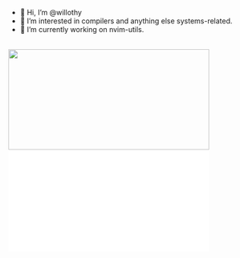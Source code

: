 - 👋 Hi, I’m @willothy
- 👀 I’m interested in compilers and anything else systems-related.
- 🌱 I’m currently working on nvim-utils.

<!--
![OpenSUSE](https://img.shields.io/badge/SUSE-0C322C?style=for-the-badge&logo=SUSE&logoColor=white)
![Arch](https://img.shields.io/badge/Arch_Linux-1793D1?style=for-the-badge&logo=arch-linux&logoColor=white)

[![Neovim](https://img.shields.io/badge/NeoVim-%2357A143.svg?&style=for-the-badge&logo=neovim&logoColor=white)](https://github.com/willothy?tab=repositories&q=nvim&type=public&language=&sort=)
![Tmux](https://img.shields.io/badge/tmux-1BB91F?style=for-the-badge&logo=tmux&logoColor=white)

[![Rust](https://img.shields.io/badge/Rust-black?style=for-the-badge&logo=rust&logoColor=#E57324")](https://github.com/willothy?tab=repositories&q=&type=public&language=rust&sort=)
[![Lua](https://img.shields.io/badge/Lua-2C2D72?style=for-the-badge&logo=lua&logoColor=white")](https://github.com/willothy?tab=repositories&q=&type=public&language=lua&sort=)
![C](https://img.shields.io/badge/C-00599C?style=for-the-badge&logo=c&logoColor=white)
![TypeScript](https://img.shields.io/badge/TypeScript-007ACC?style=for-the-badge&logo=typescript&logoColor=white)

![Stats](https://github-readme-stats-git-masterrstaa-rickstaa.vercel.app/api?username=willothy&layout=compact&theme=dracula)
-->



<div align="left">
	<br>
    <img width="400" height="200" src="https://github-readme-stats-git-masterrstaa-rickstaa.vercel.app/api?username=willothy&layout=compact&theme=dracula" />
    <img width="400" height="200" src="https://raw.githubusercontent.com/willothy/willothy/main/badges.svg?sanitize=true" alt="Click to see the source" />
	<br>
</div>

<!--[![Top Langs](https://github-readme-stats.vercel.app/api/top-langs/?username=willothy&layout=compact&theme=dracula)](https://github.com/willothy)-->

